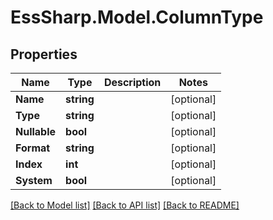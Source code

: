 # EssSharp.Model.ColumnType

## Properties

Name | Type | Description | Notes
------------ | ------------- | ------------- | -------------
**Name** | **string** |  | [optional] 
**Type** | **string** |  | [optional] 
**Nullable** | **bool** |  | [optional] 
**Format** | **string** |  | [optional] 
**Index** | **int** |  | [optional] 
**System** | **bool** |  | [optional] 

[[Back to Model list]](../README.md#documentation-for-models) [[Back to API list]](../README.md#documentation-for-api-endpoints) [[Back to README]](../README.md)

